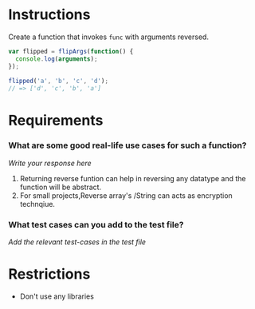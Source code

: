 # Instructions

Create a function that invokes `func` with arguments reversed.

```js
var flipped = flipArgs(function() {
  console.log(arguments);
});
 
flipped('a', 'b', 'c', 'd');
// => ['d', 'c', 'b', 'a']
```

# Requirements

### **What are some good real-life use cases for such a function?**
*Write your response here*
1) Returning reverse funtion can help in reversing any datatype and the function will be abstract.
2) For small projects,Reverse array's /String can acts as encryption technqiue. 

### **What test cases can you add to the test file?**

*Add the relevant test-cases in the test file*


# Restrictions
- Don't use any libraries